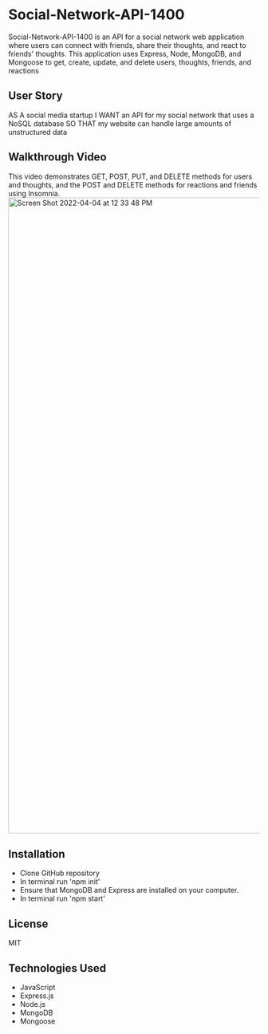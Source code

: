 # Social-Network-API-1400

Social-Network-API-1400 is an API for a social network web application where users can connect with friends, share their thoughts, and react to friends' thoughts. This application uses Express, Node, MongoDB, and Mongoose to get, create, update, and delete users, thoughts, friends, and reactions

## User Story
AS A social media startup
I WANT an API for my social network that uses a NoSQL database
SO THAT my website can handle large amounts of unstructured data

## Walkthrough Video


This video demonstrates GET, POST, PUT, and DELETE methods for users and thoughts, and the POST and DELETE methods for reactions and friends using Insomnia.
<img width="1275" alt="Screen Shot 2022-04-04 at 12 33 48 PM" src="https://user-images.githubusercontent.com/94582549/161618530-5356f270-ddf5-4ef7-b1cd-dbb7366f070a.png">

## Installation 
* Clone GitHub repository
* In terminal run 'npm init'
* Ensure that MongoDB and Express are installed on your computer.
* In terminal run 'npm start'

## License
MIT

## Technologies Used
* JavaScript
* Express.js
* Node.js
* MongoDB
* Mongoose
